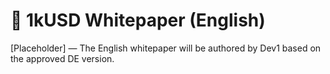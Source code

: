 # 📘 1kUSD Whitepaper (English)
[Placeholder] — The English whitepaper will be authored by Dev1 based on the approved DE version.
